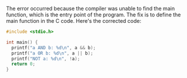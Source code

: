 
The error occurred because the compiler was unable to find the main function, which is the entry point of the program. The fix is to define the main function in the C code. Here's the corrected code:
```c
#include <stdio.h>

int main() {
  printf("a AND b: %d\n", a && b);
  printf("a OR b: %d\n", a || b);
  printf("NOT a: %d\n", !a);
  return 0;
}
```
